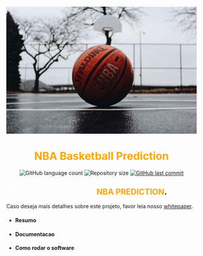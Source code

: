 ![alt text](docs/static/background.jpeg)
<h1 align="center">
    <span style="color:#FFA500"><strong>NBA Basketball Prediction</strong></span>
</h1>

<p align="center">
  <img alt="GitHub language count" src="https://img.shields.io/github/languages/count/Pibaska/NBA-Basketball-Prediction?color=%2304D361">

  <img alt="Repository size" src="https://img.shields.io/github/repo-size/Pibaska/NBA-Basketball-Prediction">
  
  <a href="https://github.com/tgmarinho/nlw1/commits/master">
    <img alt="GitHub last commit" src="https://img.shields.io/github/last-commit/Pibaska/NBA-Basketball-Prediction">
  </a>
</p>

## <span style="color:white">Bem vindo ao software </span><span style="color:#FFA500">NBA PREDICTION</span>.

Caso deseja mais detalhes sobre este projeto, favor leia nosso [whitepaper](https://github.com/Pibaska/Basketball-Prediction-Paper/blob/main/Projeto_Integrador__BGJR.pdf).

- #### Resumo
- #### Documentacao
- #### Como rodar o software
